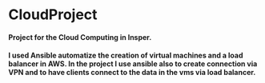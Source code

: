 # CloudProject

#### Project for the Cloud Computing in Insper.

#### I used Ansible automatize the creation of virtual machines and a load balancer in AWS. In the project I use ansible also to create connection via VPN and to have clients connect to the data in the vms via load balancer.

